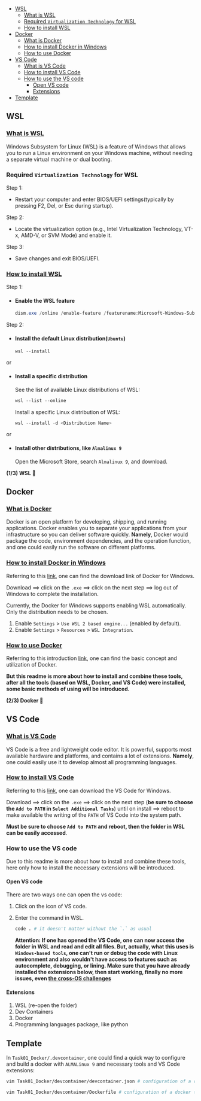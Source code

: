 
- [WSL](#wsl)
  - [What is WSL](#what-is-wsl)
  - [Required `Virtualization Technology` for WSL](#required-virtualization-technology-for-wsl)
  - [How to install WSL](#how-to-install-wsl)
- [Docker](#docker)
  - [What is Docker](#what-is-docker)
  - [How to install Docker in Windows](#how-to-install-docker-in-windows)
  - [How to use Docker](#how-to-use-docker)
- [VS Code](#vs-code)
  - [What is VS Code](#what-is-vs-code)
  - [How to install VS Code](#how-to-install-vs-code)
  - [How to use the VS code](#how-to-use-the-vs-code)
    - [Open VS code](#open-vs-code)
    - [Extensions](#extensions)
- [Template](#template)

## WSL

### [What is WSL](https://learn.microsoft.com/en-us/windows/wsl/about)

Windows Subsystem for Linux (WSL) is a feature of Windows that allows you to run a Linux environment on your Windows machine, without needing a separate virtual machine or dual booting.

### Required `Virtualization Technology` for WSL

Step 1:

- Restart your computer and enter BIOS/UEFI settings(typically by pressing F2, Del, or Esc during startup).
  
Step 2:

- Locate the virtualization option (e.g., Intel Virtualization Technology, VT-x, AMD-V, or SVM Mode) and enable it.
  
Step 3:

- Save changes and exit BIOS/UEFI.

### [How to install WSL](https://learn.microsoft.com/en-us/windows/wsl/install)

Step 1:

- #### Enable the WSL feature

  ```powershell
  dism.exe /online /enable-feature /featurename:Microsoft-Windows-Subsystem-Linux /all /norestart
  ```

Step 2:

- #### Install the default Linux distribution(`Ubuntu`)

  ```powershell
  wsl --install
  ```

or

- #### Install a specific distribution
  
  See the list of available Linux distributions of WSL:

  ```powershell
  wsl --list --online
  ```

  Install a specific Linux distribution of WSL:

  ```powershell
  wsl --install -d <Distribution Name>
  ```

or

- #### Install other distributions, like `Almalinux 9`

  Open the Microsoft Store, search `Almalinux 9`, and download.

**(1/3) WSL 💯**

## Docker

### [What is Docker](https://docs.docker.com/get-started/docker-overview/)

Docker is an open platform for developing, shipping, and running applications. Docker enables you to separate your applications from your infrastructure so you can deliver software quickly.
**Namely**, Docker would package the code, environment dependencies, and the operation function, and one could easily run the software on different platforms.

### [How to install Docker in Windows](https://docs.docker.com/desktop/setup/install/windows-install/)

Referring to this [link](https://docs.docker.com/desktop/setup/install/windows-install/), one can find the download link of Docker for Windows.

Download ==> click on the `.exe` ==> click on the next step ==> log out of Windows to complete the installation.

Currently, the Docker for Windows supports enabling WSL automatically. Only the distribution needs to be chosen.

1. Enable `Settings` > `Use WSL 2 based engine...` (enabled by default).
2. Enable `Settings` > `Resources` > `WSL Integration`.

### [How to use Docker](https://docs.docker.com/get-started/introduction/)

Referring to this introduction [link](https://docs.docker.com/get-started/introduction/), one can find the basic concept and utilization of Docker.

**But this readme is more about how to install and combine these tools, after all the tools (based on WSL, Docker, and VS Code) were installed, some basic methods of using will be introduced.**

**(2/3) Docker 💯**

## VS Code

### [What is VS Code](https://www.youtube.com/watch?v=B-s71n0dHUk)

VS Code is a free and lightweight code editor. It is powerful, supports most available hardware and platforms, and contains a lot of extensions. **Namely**, one could easily use it to develop almost all programming languages.

### [How to install VS Code](https://code.visualstudio.com/download)

Referring to this [link](https://code.visualstudio.com/download), one can download the VS Code for Windows.

Download ==> click on the `.exe` ==> click on the next step (**be sure to choose the `Add to PATH` in `Select Additional Tasks`**) until on install ==> reboot to make available the writing of the `PATH` of VS Code into the system path.

**Must be sure to choose `Add to PATH` and reboot, then the folder in WSL can be easily accessed**.

### How to use the VS code

Due to this readme is more about how to install and combine these tools, here only how to install the necessary extensions will be introduced.

#### Open VS code

There are two ways one can open the vs code:

1. Click on the icon of VS code.
2. Enter the command in WSL.

    ```bash
    code . # it doesn't matter without the `.` as usual
    ```

    **Attention: If one has opened the VS Code, one can now access the folder in WSL and read and edit all files. But, actually, what this uses is `Windows-based tools`, one can't run or debug the code with Linux environment and also wouldn't have access to features such as autocomplete, debugging, or lining. Make sure that you have already installed the extensions below, then start working, finally no more issues, even [the cross-OS challenges](https://code.visualstudio.com/docs/remote/wsl)**

#### Extensions

1. WSL (re-open the folder)
2. Dev Containers
3. Docker
4. Programming languages package, like python

## Template

In `Task01_Docker/.devcontainer`, one could find a quick way to configure and build a docker with `ALMALinux 9` and necessary tools and VS Code extensions:

```bash
vim Task01_Docker/devcontainer/devcontainer.json # configuration of a container and VS Code extension
```

```bash
vim Task01_Docker/devcontainer/Dockerfile # configuration of a docker template on `ALMALinux 9`
```
